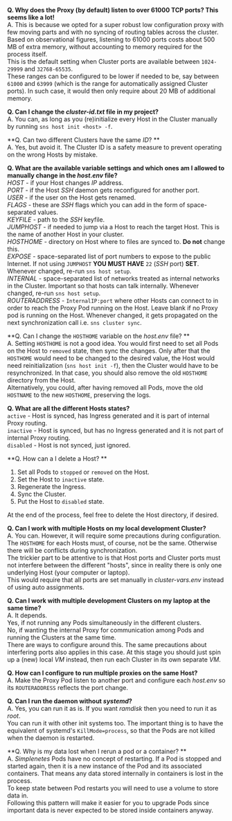 **Q. Why does the Proxy (by default) listen to over 61000 TCP ports? This seems like a lot!**  
A. This is because we opted for a super robust low configuration proxy with few moving parts and with no syncing of routing tables across the cluster.  
   Based on observational figures, listening to 61000 ports costs about 500 MB of extra memory, without accounting to memory required for the process itself.  
   This is the default setting when Cluster ports are available between `1024-29999` and `32768-65535`.  
   These ranges can be configured to be lower if needed to be, say between `61000` and `63999` (which is the range for automatically assigned Cluster ports). In such case, it would then only require about 20 MB of additional memory.

**Q. Can I change the _cluster-id.txt_ file in my project?**  
A. You can, as long as you (re)initialize every Host in the Cluster manually by running `sns host init <host> -f`.

**Q. Can two different Clusters have the same _ID_? **  
A. Yes, but avoid it. The Cluster ID is a safety measure to prevent operating on the wrong Hosts by mistake.


**Q. What are the available variable settings and which ones am I allowed to manually change in the _host.env_ file?**  
   _HOST_ - if your Host changes _IP_ address.  
   _PORT_ - if the Host _SSH_ daemon gets reconfigured for another port.  
   _USER_ - if the user on the Host gets renamed.  
   _FLAGS_ - these are _SSH_ flags which you can add in the form of space-separated values.  
   _KEYFILE_ - path to the _SSH_ keyfile.  
   _JUMPHOST_ - if needed to jump via a Host to reach the target Host. This is the name of another Host in your cluster.  
   _HOSTHOME_ - directory on Host where to files are synced to. **Do not** change this.  
   _EXPOSE_ - space-separated list of port numbers to expose to the public Internet. If not using `JUMPHOST` **YOU MUST HAVE** `22` (_SSH_ port) **SET**. Whenever changed, re-run `sns host setup`.  
   _INTERNAL_ - space-separated list of networks treated as internal networks in the Cluster. Important so that hosts can talk internally. Whenever changed, re-run `sns host setup`.  
   _ROUTERADDRESS_ - `InternalIP:port` where other Hosts can connect to in order to reach the Proxy Pod running on the Host. Leave blank if no Proxy pod is running on the Host. Whenever changed, it gets propagated on the next synchronization call i.e. `sns cluster sync`.  

**Q. Can I change the `HOSTHOME` variable on the _host.env_ file? **  
A. Setting `HOSTHOME` is not a good idea. You would first need to set all Pods on the Host to `removed` state, then sync the changes. Only after that the `HOSTHOME` would need to be changed to the desired value, the Host would need reinitialization (`sns host init -f`), then the Cluster would have to be resynchronized. In that case, you should also remove the old `HOSTHOME` directory from the Host.  
   Alternatively, you could, after having removed all Pods, move the old `HOSTNAME` to the new `HOSTHOME`, preserving the logs.

**Q. What are all the different Hosts states?**  
   `active` - Host is synced, has Ingress generated and it is part of internal Proxy routing.  
   `inactive` - Host is synced, but has no Ingress generated and it is not part of internal Proxy routing.  
   `disabled` - Host is not synced, just ignored.  

**Q. How can a I delete a Host? **  

1. Set all Pods to `stopped` or `removed` on the Host.  
2. Set the Host to `inactive` state.  
3. Regenerate the Ingress.  
4. Sync the Cluster.  
5. Put the Host to `disabled` state.  

At the end of the process, feel free to delete the Host directory, if desired.

**Q. Can I work with multiple Hosts on my local development Cluster?**  
A. You can. However, it will require some precautions during configuration.  
   The `HOSTHOME` for each Hosts must, of course, not be the same. Otherwise there will be conflicts during synchronization.  
   The trickier part to be attentive to is that Host ports and Cluster ports must not interfere between the different "hosts", since in reality there is only one underlying Host (your computer or laptop).  
   This would require that all ports are set manually in _cluster-vars.env_ instead of using auto assignments.  

**Q. Can I work with multiple development Clusters on my laptop at the same time?**  
A. It depends.    
   Yes, if not running any Pods simultaneously in the different clusters.  
   No, if wanting the internal Proxy for communication among Pods and running the Clusters at the same time.  
   There are ways to configure around this. The same precautions about interfering ports also applies in this case. At this stage you should just spin up a (new) local _VM_ instead, then run each Cluster in its own separate _VM_.  

**Q. How can I configure to run multiple proxies on the same Host?**  
A. Make the Proxy Pod listen to another port and configure each _host.env_ so its `ROUTERADDRESS` reflects the port change.

**Q. Can I run the daemon without _systemd_?**  
A. Yes, you can run it as is. If you want _ramdisk_ then you need to run it as _root_.  
   You can run it with other init systems too. The important thing is to have the equivalent of systemd's `KillMode=process`, so that the Pods are not killed when the daemon is restarted.

**Q. Why is my data lost when I rerun a pod or a container? **  
A. _Simplenetes_ Pods have no concept of restarting. If a Pod is stopped and started again, then it is a new instance of the Pod and its associated containers. That means any data stored internally in containers is lost in the process.  
   To keep state between Pod restarts you will need to use a volume to store data in.  
   Following this pattern will make it easier for you to upgrade Pods since important data is never expected to be stored inside containers anyway.

